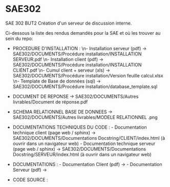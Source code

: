 # SAE302
SAE 302 BUT2 Création d'un serveur de discussion interne.

Ci-dessous la liste des rendus demandés pour la SAE et où les trouver au sein du repo:

- PROCEDURE D'INSTALLATION :
        \n- Installation serveur (pdf) -> SAE302/DOCUMENTS/Procédure installation/INSTALLATION SERVEUR.pdf
        \n- Installation client (pdf) -> SAE302/DOCUMENTS/Procédure installation/INSTALLATION CLIENT.pdf
        \n- Cumul client + serveur (xls) -> SAE302/DOCUMENTS/Procédure installation/Version feuille calcul.xlsx
        \n- Template de Base de données (sql) -> SAE302/DOCUMENTS/Procédure installation/database_template.sql

- DOCUMENT DE REPONSE -> SAE302/DOCUMENTS/Autres livrables/Document de réponse.pdf

- SCHEMA RELATIONNEL BASE DE DONNEES -> SAE302/DOCUMENTS/Autres livrables/MODELE RELATIONNEL .png

- DOCUMENTATIONS TECHNIQUES DU CODE :
        - Documentation technique client (page web / sphinx) ->  SAE302/DOCUMENTS/Documentations Docstring/CLIENT/index.html  (à ouvrir dans un navigateur web)
        - Documentation technique serveur (page web / sphinx) -> SAE302/DOCUMENTS/Documentations Docstring/SERVEUR/index.html  (à ouvrir dans un navigateur web)

- DOCUMENTATIONS :
        - Documentation Client (pdf) ->
        - Documentation Serveur (pdf) ->

- CODE SOURCE :
        
